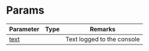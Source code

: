 # Params

<table><thead><tr><th>Parameter</th><th data-type="select">Type</th><th>Remarks</th></tr></thead><tbody><tr><td><a href="text">text</a></td><td></td><td>Text logged to the console</td></tr></tbody></table>
